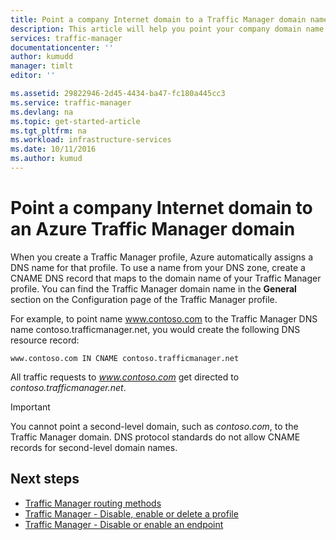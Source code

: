 ```yaml
---
title: Point a company Internet domain to a Traffic Manager domain name | Microsoft Docs
description: This article will help you point your company domain name to a Traffic Manager domain name.
services: traffic-manager
documentationcenter: ''
author: kumudd
manager: timlt
editor: ''

ms.assetid: 29822946-2d45-4434-ba47-fc180a445cc3
ms.service: traffic-manager
ms.devlang: na
ms.topic: get-started-article
ms.tgt_pltfrm: na
ms.workload: infrastructure-services
ms.date: 10/11/2016
ms.author: kumud
---
```


# Point a company Internet domain to an Azure Traffic Manager domain

When you create a Traffic Manager profile, Azure automatically assigns a DNS name for that profile. To use a name from your DNS zone, create a CNAME DNS record that maps to the domain name of your Traffic Manager profile. You can find the Traffic Manager domain name in the **General** section on the Configuration page of the Traffic Manager profile.

For example, to point name www.contoso.com to the Traffic Manager DNS name contoso.trafficmanager.net, you would create the following DNS resource record:

    www.contoso.com IN CNAME contoso.trafficmanager.net

All traffic requests to *www.contoso.com* get directed to *contoso.trafficmanager.net*.

> [!IMPORTANT]
> You cannot point a second-level domain, such as *contoso.com*, to the Traffic Manager domain. DNS protocol standards do not allow CNAME records for second-level domain names.

## Next steps

* [Traffic Manager routing methods](traffic-manager-routing-methods.md)
* [Traffic Manager - Disable, enable or delete a profile](disable-enable-or-delete-a-profile.md)
* [Traffic Manager - Disable or enable an endpoint](disable-or-enable-an-endpoint.md)
